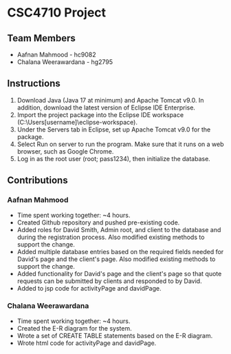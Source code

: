 # CSC4710 Project
## Team Members
- Aafnan Mahmood - hc9082
- Chalana Weerawardana - hg2795

## Instructions
1. Download Java (Java 17 at minimum) and Apache Tomcat v9.0. In addition, download the latest version of Eclipse IDE Enterprise.
2. Import the project package into the Eclipse IDE workspace (C:\Users\[username]\eclipse-workspace).
3. Under the Servers tab in Eclipse, set up Apache Tomcat v9.0 for the package.
4. Select Run on server to run the program. Make sure that it runs on a web browser, such as Google Chrome.
5. Log in as the root user (root; pass1234), then initialize the database. 

## Contributions
### Aafnan Mahmood
- Time spent working together: ~4 hours.
- Created Github repository and pushed pre-existing code.
- Added roles for David Smith, Admin root, and client to the database and during the registration process. Also modified existing methods to support the change.
- Added multiple database entries based on the required fields needed for David's page and the client's page. Also modified existing methods to support the change.
- Added functionality for David's page and the client's page so that quote requests can be submitted by clients and responded to by David.
- Added to jsp code for activityPage and davidPage.
### Chalana Weerawardana
- Time spent working together: ~4 hours.
- Created the E-R diagram for the system.
- Wrote a set of CREATE TABLE statements based on the E-R diagram.
- Wrote html code for activityPage and davidPage.
